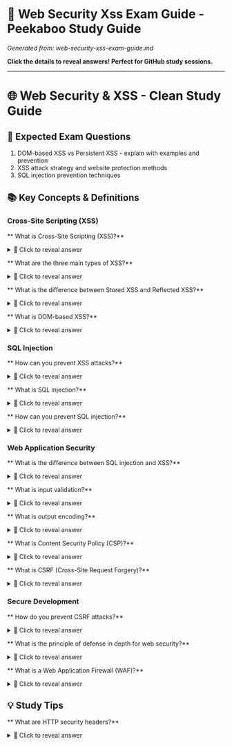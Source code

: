 # 🫣 Web Security Xss Exam Guide - Peekaboo Study Guide
*Generated from: web-security-xss-exam-guide.md*

**Click the details to reveal answers! Perfect for GitHub study sessions.**

---

# 🌐 Web Security & XSS - Clean Study Guide
## 🎯 Expected Exam Questions
1. DOM-based XSS vs Persistent XSS - explain with examples and prevention
2. XSS attack strategy and website protection methods
3. SQL injection prevention techniques
## 📚 Key Concepts & Definitions
### Cross-Site Scripting (XSS)
** What is Cross-Site Scripting (XSS)?**
<details>
<summary>🤔 Click to reveal answer</summary>

A web vulnerability where attackers inject malicious scripts into web pages viewed by other users, potentially stealing data, hijacking sessions, or redirecting users.

</details>

** What are the three main types of XSS?**
<details>
<summary>🤔 Click to reveal answer</summary>

1) Reflected XSS (non-persistent), 2) Stored XSS (persistent), 3) DOM-based XSS (client-side).

</details>

** What is the difference between Stored XSS and Reflected XSS?**
<details>
<summary>🤔 Click to reveal answer</summary>

Stored XSS saves malicious script on the server (in database/files) and affects all users who view it. Reflected XSS executes immediately from user input without being stored.

</details>

** What is DOM-based XSS?**
<details>
<summary>🤔 Click to reveal answer</summary>

XSS that occurs entirely in the client-side JavaScript when the page's DOM is modified with user-controlled data, without sending data to the server.

</details>

### SQL Injection
** How can you prevent XSS attacks?**
<details>
<summary>🤔 Click to reveal answer</summary>

1) Input validation/sanitization, 2) Output encoding, 3) Content Security Policy (CSP), 4) Use secure frameworks, 5) HTTP-only cookies.

</details>

** What is SQL injection?**
<details>
<summary>🤔 Click to reveal answer</summary>

An attack where malicious SQL code is inserted into application queries, potentially allowing attackers to access, modify, or delete database data.

</details>

** How can you prevent SQL injection?**
<details>
<summary>🤔 Click to reveal answer</summary>

1) Use parameterized queries/prepared statements, 2) Input validation, 3) Principle of least privilege for database accounts, 4) Stored procedures, 5) Escape special characters.

</details>

### Web Application Security
** What is the difference between SQL injection and XSS?**
<details>
<summary>🤔 Click to reveal answer</summary>

SQL injection targets the database layer by manipulating SQL queries, while XSS targets users by injecting client-side scripts into web pages.

</details>

** What is input validation?**
<details>
<summary>🤔 Click to reveal answer</summary>

The process of checking that user input meets expected criteria (format, length, type) before processing it in the application.

</details>

** What is output encoding?**
<details>
<summary>🤔 Click to reveal answer</summary>

Converting potentially dangerous characters into safe representations before displaying them to users (e.g., converting < to &lt;).

</details>

** What is Content Security Policy (CSP)?**
<details>
<summary>🤔 Click to reveal answer</summary>

A security header that helps prevent XSS by controlling which resources the browser is allowed to load for a web page.

</details>

** What is CSRF (Cross-Site Request Forgery)?**
<details>
<summary>🤔 Click to reveal answer</summary>

An attack that tricks users into performing unwanted actions on a web application where they're authenticated, by exploiting their existing session.

</details>

### Secure Development
** How do you prevent CSRF attacks?**
<details>
<summary>🤔 Click to reveal answer</summary>

1) CSRF tokens, 2) SameSite cookie attribute, 3) Verify referer headers, 4) Double-submit cookies, 5) Custom headers for AJAX requests.

</details>

** What is the principle of defense in depth for web security?**
<details>
<summary>🤔 Click to reveal answer</summary>

Using multiple layers of security controls (input validation, output encoding, CSP, WAF, secure coding) rather than relying on a single protection mechanism.

</details>

** What is a Web Application Firewall (WAF)?**
<details>
<summary>🤔 Click to reveal answer</summary>

A security appliance that filters HTTP traffic to protect web applications from attacks like XSS, SQL injection, and other web exploits.

</details>

## 💡 Study Tips
** What are HTTP security headers?**
<details>
<summary>🤔 Click to reveal answer</summary>

Special headers that enhance web security: Content-Security-Policy, X-Frame-Options, X-XSS-Protection, Strict-Transport-Security, etc. - Practice identifying XSS vulnerabilities in code samples - Learn to write parameterized queries in your programming language - Understand the difference between client-side and server-side validation - Practice hands-on XSS and SQL injection exercises in safe environments - Review OWASP Top 10 web application security risks

</details>

